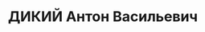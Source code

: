---
title: ДИКИЙ Антон Васильевич
description: "Род. в 1900, Украина, Полтавская обл., с. Андрусивка, украинец, обр.:\
  \ среднее, член ВКП(б) с 1919. Проживал: Украинская ССР, г. Харьков, Барачный пер.,\
  \ 5, кв. 43. Кузнец, директор исторического музея, писатель \n  Арестован 12.10.1937.\
  \ Обв. по ст. 54-11-8 (участник антисоветской украинской национал-террористической\
  \ организации). Приговор: ВК ВС СССР, 30.12.1937 – ВМН. Расстрелян 31.12.1937, г.Харьков.\
  \ \n  Реабилитирован 28.05.1959"
---